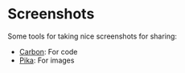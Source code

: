 # Screenshots

Some tools for taking nice screenshots for sharing:

- [Carbon](https://carbon.now.sh): For code
- [Pika](https://pika.style): For images
